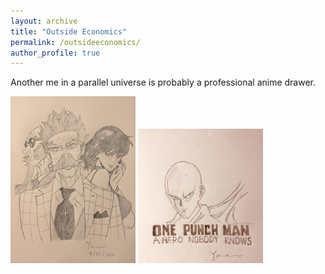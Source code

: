 ```yaml
---
layout: archive
title: "Outside Economics"
permalink: /outsideeconomics/
author_profile: true
---
```


Another me in a parallel universe is probably a professional anime drawer.

<img src="../images/superhero.jpg" width="200">

<img src="../images/onepunch.jpg" width="200">
